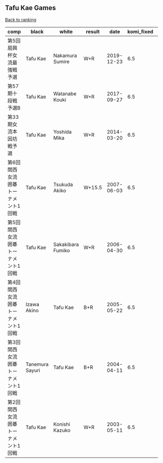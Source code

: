 ## Tafu Kae Games

[Back to ranking](../../index.md)




| **comp** | **black** | **white** | **result** | **date** | **komi_fixed** | **kifu** | 
| --- | --- | --- | --- | --- | --- | --- |
| 第5回扇興杯女流最強戦予選 | Tafu Kae | Nakamura Sumire | W+R | 2019-12-23 | 6.5 | [Kifu](https://kifudepot.net/kifucontents.php?id=cgveQSyLdyMji0ezqqQzMw%3D%3D) | 
| 第57期十段戦予選B | Tafu Kae | Watanabe Kouki | W+R | 2017-09-27 | 6.5 | [Kifu](https://kifudepot.net/kifucontents.php?id=t1nqHBteXpyLKPlzLnE9Rg%3D%3D) | 
| 第33期女流本因坊戦予選 | Tafu Kae | Yoshida Mika | W+R | 2014-03-20 | 6.5 | [Kifu](https://kifudepot.net/kifucontents.php?id=aAMpCjqnNSdHvPcwIqvlSA%3D%3D) | 
| 第6回関西女流囲碁トーナメント1回戦 | Tafu Kae | Tsukuda Akiko | W+15.5 | 2007-06-03 | 6.5 | [Kifu](https://kifudepot.net/kifucontents.php?id=RJMkEYaLE%2BtDogV%2B6WRHJg%3D%3D) | 
| 第5回関西女流囲碁トーナメント1回戦 | Tafu Kae | Sakakibara Fumiko | W+R | 2006-04-30 | 6.5 | [Kifu](https://kifudepot.net/kifucontents.php?id=DcxnqubM9pq33HCiM9XXlQ%3D%3D) | 
| 第4回関西女流囲碁トーナメント1回戦 | Izawa Akino | Tafu Kae | B+R | 2005-05-22 | 6.5 | [Kifu](https://kifudepot.net/kifucontents.php?id=jvY3ITDKRifHZn3OUtwErg%3D%3D) | 
| 第3回関西女流囲碁トーナメント1回戦 | Tanemura Sayuri | Tafu Kae | B+R | 2004-04-11 | 6.5 | [Kifu](https://kifudepot.net/kifucontents.php?id=KEukzBe5IA3ZRAYpOuic2g%3D%3D) | 
| 第2回関西女流囲碁トーナメント1回戦 | Tafu Kae | Konishi Kazuko | W+R | 2003-05-11 | 6.5 | [Kifu](https://kifudepot.net/kifucontents.php?id=fDqGxWLGJDL5daTKYQvqRg%3D%3D) |




